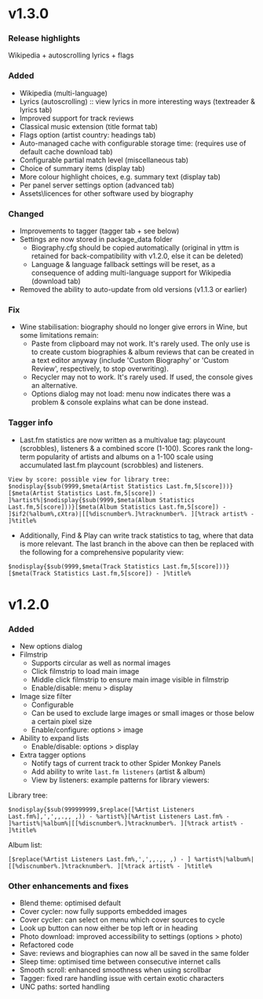 # v1.3.0
### Release highlights
Wikipedia + autoscrolling lyrics + flags
### Added
- Wikipedia (multi-language)
- Lyrics (autoscrolling) :: view lyrics in more interesting ways (textreader & lyrics tab)
- Improved support for track reviews
- Classical music extension (title format tab)
- Flags option (artist country: headings tab)
- Auto-managed cache with configurable storage time: (requires use of default cache download tab)
- Configurable partial match level (miscellaneous tab)
- Choice of summary items (display tab)
- More colour highlight choices, e.g. summary text (display tab)
- Per panel server settings option (advanced tab)
- Assets\licences for other software used by biography

### Changed
- Improvements to tagger (tagger tab + see below)
- Settings are now stored in package_data folder
    - Biography.cfg should be copied automatically (original in yttm is retained for back-compatibility with v1.2.0, else it can be deleted)
    - Language & language fallback settings will be reset, as a consequence of adding multi-language support for Wikipedia (download tab)
- Removed the ability to auto-update from old versions (v1.1.3 or earlier)

### Fix
- Wine stabilisation: biography should no longer give errors in Wine, but some limitations remain:
    - Paste from clipboard may not work. It's rarely used. The only use is to create custom biographies & album reviews that can be created in a text editor anyway (include 'Custom Biography' or 'Custom Review', respectively, to stop overwriting).
    - Recycler may not to work. It's rarely used. If used, the console gives an alternative.
    - Options dialog may not load: menu now indicates there was a problem & console explains what can be done instead.

### Tagger info

- Last.fm statistics are now written as a multivalue tag: playcount (scrobbles), listeners & a combined score (1-100). Scores rank the long-term popularity of artists and albums on a 1-100 scale using accumulated last.fm playcount (scrobbles) and listeners.

```View by score: possible view for library tree: $nodisplay{$sub(9999,$meta(Artist Statistics Last.fm,5[score]))}[$meta(Artist Statistics Last.fm,5[score]) - ]%artist%|$nodisplay{$sub(9999,$meta(Album Statistics Last.fm,5[score]))}[$meta(Album Statistics Last.fm,5[score]) - ]$if2(%album%,εXtra)|[[%discnumber%.]%tracknumber%. ][%track artist% - ]%title%```

- Additionally, Find & Play can write track statistics to tag, where that data is more relevant. The last branch in the above can then be replaced with the following for a comprehensive popularity view:

```$nodisplay{$sub(9999,$meta(Track Statistics Last.fm,5[score]))}[$meta(Track Statistics Last.fm,5[score]) - ]%title%```

# v1.2.0
### Added
- New options dialog
- Filmstrip
	- Supports circular as well as normal images
	- Click filmstrip to load main image
	- Middle click filmstrip to ensure main image visible in filmstrip
	- Enable/disable: menu > display
- Image size filter
	- Configurable
	- Can be used to exclude large images or small images or those below a certain pixel size
	- Enable/configure: options > image
- Ability to expand lists
	- Enable/disable: options > display
- Extra tagger options
	- Notify tags of current track to other Spider Monkey Panels
	- Add ability to write `last.fm listeners` (artist & album)
	- View by listeners: example patterns for library viewers:

Library tree:

```$nodisplay{$sub(999999999,$replace([%Artist Listeners Last.fm%],',',,.,, ,)) - %artist%}[%Artist Listeners Last.fm% - ]%artist%|%album%|[[%discnumber%.]%tracknumber%. ][%track artist% - ]%title%```

Album list:

```[$replace(%Artist Listeners Last.fm%,',',,.,, ,) - ] %artist%|%album%|[[%discnumber%.]%tracknumber%. ][%track artist% - ]%title%```

### Other enhancements and fixes
- Blend theme: optimised default
- Cover cycler: now fully supports embedded images
- Cover cycler: can select on menu which cover sources to cycle
- Look up button can now either be top left or in heading
- Photo download: improved accessibility to settings (options > photo)
- Refactored code
- Save: reviews and biographies can now all be saved in the same folder
- Sleep time: optimised time between consecutive internet calls
- Smooth scroll: enhanced smoothness when using scrollbar
- Tagger: fixed rare handling issue with certain exotic characters
- UNC paths: sorted handling
